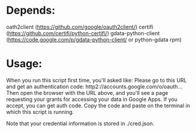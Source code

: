 Depends:
========
oath2client (https://github.com/google/oauth2client/)
certifi (https://github.com/certifi/python-certifi/)
gdata-python-client (https://code.google.com/p/gdata-python-client/ or python-gdata rpm)

Usage:
======
When you run this script first time, you'll asked like:
  Please go to this URL and get an authentication code:
  http2://accounts.google.com/o/oauth...
Then open the browser with the URL above, and you'll see a page requesting your grants for accessing your data in Google Apps.
If you accept, you can get auth code.
Copy the code and paste on the terminal in which this script is running.

Note that your credential information is stored in ./cred.json.
